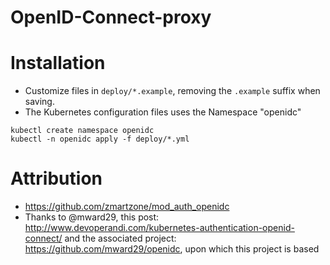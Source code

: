 # OpenID-Connect-proxy

# Installation

* Customize files in `deploy/*.example`, removing the `.example` suffix when saving.
* The Kubernetes configuration files uses the Namespace "openidc"

```
kubectl create namespace openidc
kubectl -n openidc apply -f deploy/*.yml
```


# Attribution
* https://github.com/zmartzone/mod_auth_openidc
* Thanks to @mward29, this post: http://www.devoperandi.com/kubernetes-authentication-openid-connect/ and the associated project: https://github.com/mward29/openidc, upon which this project is based

